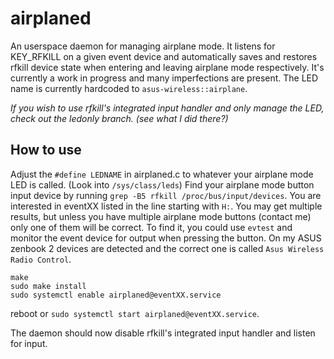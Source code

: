 airplaned
===

An userspace daemon for managing airplane mode. It listens for KEY_RFKILL on a given event device and automatically saves and restores rfkill device state when entering and leaving airplane mode respectively.
It's currently a work in progress and many imperfections are present.
The LED name is currently hardcoded to `asus-wireless::airplane`.

_If you wish to use rfkill's integrated input handler and only manage the LED, check out the ledonly branch. (see what I did there?)_

How to use
---
Adjust the `#define LEDNAME` in airplaned.c to whatever your airplane mode LED is called. (Look into `/sys/class/leds`)
Find your airplane mode button input device by running `grep -B5 rfkill /proc/bus/input/devices`. You are interested in eventXX listed in the line
starting with `H:`. You may get multiple results, but unless
you have multiple airplane mode buttons (contact me) only one of them will be correct. To find it, you could use `evtest` and monitor the
event device for output when pressing the button. On my ASUS zenbook 2 devices are detected and the correct one is called
`Asus Wireless Radio Control`.
```
make
sudo make install
sudo systemctl enable airplaned@eventXX.service
```

reboot or `sudo systemctl start airplaned@eventXX.service`.

The daemon should now disable rfkill's integrated input handler and listen for input.
